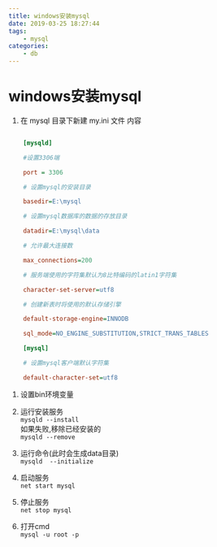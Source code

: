 ```yaml
---
title: windows安装mysql
date: 2019-03-25 18:27:44
tags:
    - mysql
categories:
    - db
---
```

# windows安装mysql

1. 在 mysql 目录下新建 my.ini 文件
   内容

``` ini

    [mysqld]

    #设置3306端

    port = 3306

    # 设置mysql的安装目录

    basedir=E:\mysql

    # 设置mysql数据库的数据的存放目录

    datadir=E:\mysql\data

    # 允许最大连接数

    max_connections=200

    # 服务端使用的字符集默认为8比特编码的latin1字符集

    character-set-server=utf8

    # 创建新表时将使用的默认存储引擎

    default-storage-engine=INNODB

    sql_mode=NO_ENGINE_SUBSTITUTION,STRICT_TRANS_TABLES

    [mysql]

    # 设置mysql客户端默认字符集

    default-character-set=utf8
```

1. 设置bin环境变量

1. 运行安装服务  
   `mysqld --install`  
   如果失败,移除已经安装的  
   `mysqld --remove`  
1. 运行命令(此时会生成data目录)  
`mysqld  --initialize`
1. 启动服务  
`net start mysql`
1. 停止服务  
`net stop mysql`
1. 打开cmd  
   `mysql -u root -p`